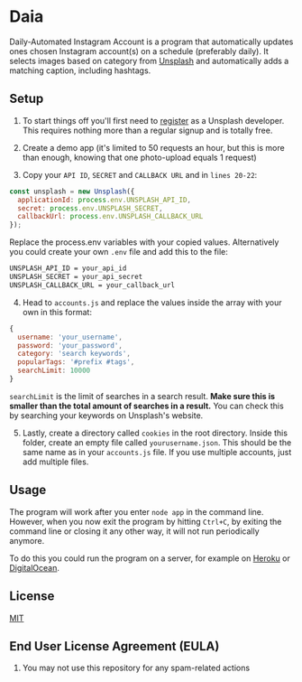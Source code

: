 # Daia

Daily-Automated Instagram Account is a program that automatically updates ones chosen Instagram account(s) on a schedule (preferably daily). It selects images based on category from [Unsplash](https://www.unsplash.com/) and automatically adds a matching caption, including hashtags.

## Setup

1. To start things off you'll first need to [register]('https://unsplash.com/developers') as a Unsplash developer. This requires nothing more than a regular signup and is totally free.

2. Create a demo app (it's limited to 50 requests an hour, but this is more than enough, knowing that one photo-upload equals 1 request)

3. Copy your `API ID`, `SECRET` and `CALLBACK URL` and in `lines 20-22`:
```javascript
const unsplash = new Unsplash({
  applicationId: process.env.UNSPLASH_API_ID,
  secret: process.env.UNSPLASH_SECRET,
  callbackUrl: process.env.UNSPLASH_CALLBACK_URL
});
```
Replace the process.env variables with your copied values.
Alternatively you could create your own `.env` file and add this to the file:
```bash
UNSPLASH_API_ID = your_api_id
UNSPLASH_SECRET = your_api_secret
UNSPLASH_CALLBACK_URL = your_callback_url
```

4. Head to `accounts.js` and replace the values inside the array with your own in this format:
```javascript
{
  username: 'your_username',
  password: 'your_password',
  category: 'search keywords',
  popularTags: '#prefix #tags',
  searchLimit: 10000
}
```
`searchLimit` is the limit of searches in a search result.
**Make sure this is smaller than the total amount of searches in a result.**
You can check this by searching your keywords on Unsplash's website.

5. Lastly, create a directory called `cookies` in the root directory. Inside this folder, create an empty file called `yourusername.json`. This should be the same name as in your `accounts.js` file. If you use multiple accounts, just add multiple files.

## Usage

The program will work after you enter `node app` in the command line. However, when you now exit the program by hitting `Ctrl+C`, by exiting the command line or closing it any other way, it will not run periodically anymore.

To do this you could run the program on a server, for example on [Heroku]('https://heroku.com') or [DigitalOcean]('https://digitalocean.com/').

## License

[MIT](LICENSE)

## End User License Agreement (EULA)
1. You may not use this repository for any spam-related actions
